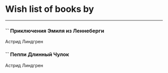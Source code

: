 # Wish list of books by [](https://www.facebook.com/profile.php?id=2429115410558517)
---

### `` Приключения Эмиля из Леннеберги
Астрид Линдгрен

### `` Пеппи Длинный Чулок
Астрид Линдгрен

